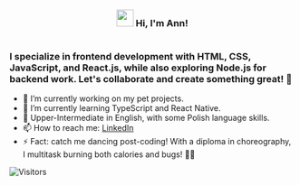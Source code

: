 <h3 align="center"><img src = "https://raw.githubusercontent.com/MartinHeinz/MartinHeinz/master/wave.gif" width = 30px> Hi, I'm Ann!</h3>

#

### I specialize in frontend development with HTML, CSS, JavaScript, and React.js, while also exploring Node.js for backend work. Let's collaborate and create something great! 🚀

- 🔭 I’m currently working on my pet projects.
- 🌱 I’m currently learning TypeScript and React Native.
- 💬 Upper-Intermediate in English, with some Polish language skills.
- 📫 How to reach me: [LinkedIn](https://www.linkedin.com/in/anna-matsarska/)
- ⚡ Fact:
  catch me dancing post-coding! With a diploma in choreography, I multitask burning both calories and bugs! 💃🔥

![Visitors](https://visitor-badge.glitch.me/badge?page_id=AnnMatsarska.AnnMatsarska&left_color=green&right_color=red)
